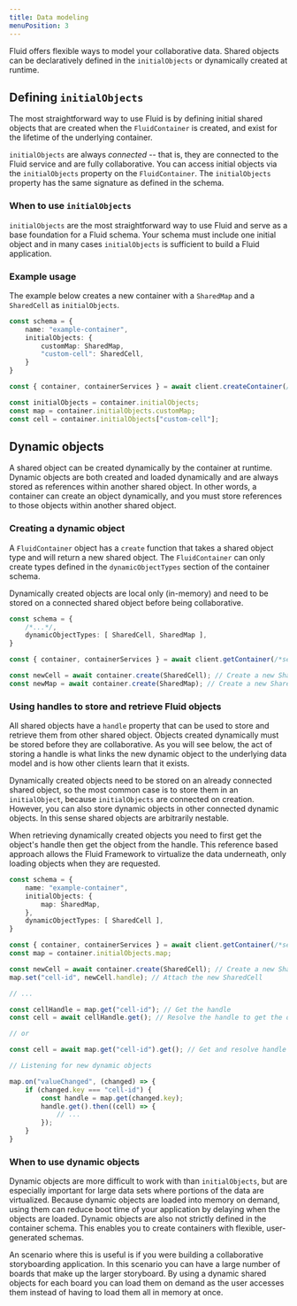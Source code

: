 ```yaml
---
title: Data modeling
menuPosition: 3
---
```


Fluid offers flexible ways to model your collaborative data. Shared objects can be declaratively defined in the `initialObjects` or dynamically created at runtime.

## Defining `initialObjects`

The most straightforward way to use Fluid is by defining initial shared objects that are created when the `FluidContainer` is created, and exist for the lifetime of the underlying container.

`initialObjects` are always _connected_ -- that is, they are connected to the Fluid service and are fully collaborative. You can access initial objects via the `initialObjects` property on the `FluidContainer`. The `initialObjects` property has the same signature as defined in the schema.

### When to use `initialObjects`

`initialObjects` are the most straightforward way to use Fluid and serve as a base foundation for a Fluid schema. Your schema must include one initial object and in many cases `initialObjects` is sufficient to build a Fluid application.

### Example usage

The example below creates a new container with a `SharedMap` and a `SharedCell` as `initialObjects`.

```typescript
const schema = {
    name: "example-container",
    initialObjects: {
        customMap: SharedMap,
        "custom-cell": SharedCell,
    }
}

const { container, containerServices } = await client.createContainer(/*service config*/, schema);

const initialObjects = container.initialObjects;
const map = container.initialObjects.customMap;
const cell = container.initialObjects["custom-cell"];
```

## Dynamic objects

A shared object can be created dynamically by the container at runtime. Dynamic objects are both created and loaded dynamically and are always stored as references within another shared object. In other words, a container can create an object dynamically, and you must store references to those objects within another shared object.

### Creating a dynamic object

A `FluidContainer` object has a `create` function that takes a shared object type and will return a new shared object. The `FluidContainer` can only create types defined in the `dynamicObjectTypes` section of the container schema. 

Dynamically created objects are local only (in-memory) and need to be stored on a connected shared object before being collaborative.

```typescript
const schema = {
    /*...*/,
    dynamicObjectTypes: [ SharedCell, SharedMap ],
}

const { container, containerServices } = await client.getContainer(/*service config*/, schema);

const newCell = await container.create(SharedCell); // Create a new SharedCell
const newMap = await container.create(SharedMap); // Create a new SharedMap
```

### Using handles to store and retrieve Fluid objects

All shared objects have a `handle` property that can be used to store and retrieve them from other shared object. Objects created dynamically must be stored before they are collaborative. As you will see below, the act of storing a handle is what links the new dynamic object to the underlying data model and is how other clients learn that it exists.

Dynamically created objects need to be stored on an already connected shared object, so the most common case is to store them in an `initialObject`, because `initialObjects` are connected on creation. However, you can also store dynamic objects in other connected dynamic objects. In this sense shared objects are arbitrarily nestable.

When retrieving dynamically created objects you need to first get the object's handle then get the object from the handle. This reference based approach allows the Fluid Framework to virtualize the data underneath, only loading objects when they are requested.

```typescript
const schema = {
    name: "example-container",
    initialObjects: {
        map: SharedMap,
    },
    dynamicObjectTypes: [ SharedCell ],
}

const { container, containerServices } = await client.getContainer(/*service config*/, schema);
const map = container.initialObjects.map;

const newCell = await container.create(SharedCell); // Create a new SharedCell
map.set("cell-id", newCell.handle); // Attach the new SharedCell 

// ...

const cellHandle = map.get("cell-id"); // Get the handle
const cell = await cellHandle.get(); // Resolve the handle to get the object

// or

const cell = await map.get("cell-id").get(); // Get and resolve handle

// Listening for new dynamic objects

map.on("valueChanged", (changed) => {
    if (changed.key === "cell-id") {
        const handle = map.get(changed.key);
        handle.get().then((cell) => {
            // ...
        });
    }
}

```

### When to use dynamic objects
 
Dynamic objects are more difficult to work with than `initialObjects`, but are especially important for large data sets where portions of the data are virtualized. Because dynamic objects are loaded into memory on demand, using them can reduce boot time of your application by delaying when the objects are loaded. Dynamic objects are also not strictly defined in the container schema. This enables you to create containers with flexible, user-generated schemas.

An scenario where this is useful is if you were building a collaborative storyboarding application. In this scenario you can have a large number of boards that make up the larger storyboard. By using a dynamic shared objects for each board you can load them on demand as the user accesses them instead of having to load them all in memory at once.
